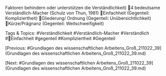 Faktoren behindern oder unterstützen die Verständlichkeit)
4 bedeutsame Verständlich-Macher (Schulz von Thun, 1981)
Einfachheit (Gegenteil: Kompliziertheit)
Gliederung/ Ordnung (Gegenteil: Unübersichtlichkeit)
Kürze/Prägnanz (Gegenteil: Weitschweifigkeit)

   Tags & Topics:
   #Verständlichkeit
   #Verständlich-Macher
   #Verständlich
   #Einfachheit
   #gegenteil
   #Kompliziertheit
   #Gegenteil

[Previous: #Grundlagen des wissenschaftlichen Arbeitens_Groß_211022_39](Grundlagen des wissenschaftlichen Arbeitens_Groß_211022_39.md)

[Next: #Grundlagen des wissenschaftlichen Arbeitens_Groß_211022_39](Grundlagen des wissenschaftlichen Arbeitens_Groß_211022_39.md)